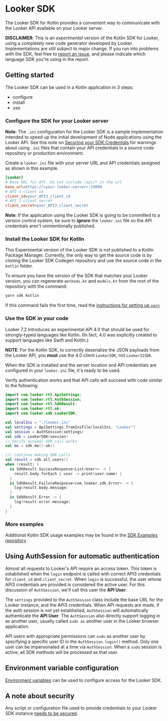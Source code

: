 # Looker SDK

The Looker SDK for Kotlin provides a convenient way to communicate with the Looker API available on your Looker server.

**DISCLAIMER**: This is an _experimental_ version of the Kotlin SDK for Looker, using a completely new code generator developed by Looker. Implementations are still subject to major change. If you run into problems with the SDK, feel free to [report an issue](https://github.com/looker-open-source/sdk-codegen/issues), and please indicate which language SDK you're using in the report.

## Getting started

The Looker SDK can be used in a Kotlin application in 3 steps:

* configure
* install
* use

### Configure the SDK for your Looker server

**Note**: The `.ini` configuration for the Looker SDK is a sample implementation intended to speed up the initial development of Node applications using the Looker API. See this note on [Securing your SDK Credentials](https://github.com/looker-open-source/sdk-codegen/blob/master/README.md#securing-your-sdk-credentials) for warnings about using `.ini` files that contain your API credentials in a source code repository or production environment.

Create a `looker.ini` file with your server URL and API credentials assigned as shown in this example.

```ini
[Looker]
# Base URL for API. Do not include /api/* in the url
base_url=https://<your-looker-server>:19999
# API 3 client id
client_id=your_API3_client_id
# API 3 client secret
client_secret=your_API3_client_secret
```

**Note**: If the application using the Looker SDK is going to be committed to a version control system, be sure to
**ignore** the `looker.ini` file so the API credentials aren't unintentionally published.

### Install the Looker SDK for Kotlin

This Experimental version of the Looker SDK is not published to a Kotlin Package Manager. Currently, the only way to get the source code is by cloning the Looker SDK Codegen repository and use the source code in the `kotlin` folder.

To ensure you have the version of the SDK that matches your Looker version, you can regenerate `methods.kt` and `models.kt` from the root of the repository with the command:

```bash
yarn sdk kotlin
```

If this command fails the first time, read the [instructions for setting up `yarn`](https://github.com/looker-open-source/sdk-codegen/blob/master/README.md#using-the-yarnnode-based-generator)

### Use the SDK in your code

Looker 7.2 introduces an experimental API 4.0 that should be used for strongly-typed languages like Kotlin. (In fact, 4.0 was explicitly created to support languages like Swift and Kotlin.)

**NOTE**: For the Kotlin SDK, to correctly deserialize the JSON payloads from the Looker API, you **must** use the 4.0 client `LookerSDK`, not `Looker31SDK`.

When the SDK is installed and the server location and API credentials are configured in your `looker.ini` file, it's ready to be used.

Verify authentication works and that API calls will succeed with code similar to the following:

```kotlin
import com.looker.rtl.ApiSettings;
import com.looker.rtl.AuthSession;
import com.looker.rtl.SdkResult;
import com.looker.rtl.ok;
import com.looker.sdk.LookerSDK;

val localIni = "./looker.ini"
val settings = ApiSettings.fromIniFile(localIni, "Looker")
val session = AuthSession(settings)
val sdk = LookerSDK(session)
// Verify minimal SDK call works
val me = sdk.me().ok()

/// continue making SDK calls
val result = sdk.all_users()
when (result) {
  is SdkResult.SuccessResponse<List<User>> -> {
    result.body.forEach { user -> print(user.name) }
  }
  is SdkResult.FailureResponse<com.looker.sdk.Error> -> {
    log(result.body.message)
  }
  is SdkResult.Error -> {
    log(result.error.message)
  }
}
```

### More examples

Additional Kotlin SDK usage examples may be found in the [SDK Examples repository](https://github.com/looker-open-source/sdk-examples/tree/master/kotlin)

## Using AuthSession for automatic authentication

Almost all requests to Looker's API require an access token. This token is established when the `login` endpoint is called with correct API3 credentials for `client_id` and `client_secret`. When `login` is successful, the user whose API3 credentials are provided is considered the active user. For this discussion of `AuthSession`, we'll
call this user the **API User**.

The `settings` provided to the `AuthSession` class include the base URL for the Looker instance, and the API3 credentials. When API requests are made, if the auth session is not yet established, `AuthSession` will automatically authenticate the **API User**. The `AuthSession` also directly support logging in as another user, usually called `sudo as` another user in the Looker browser application.

API users with appropriate permissions can `sudo` as another user by specifying a specific user ID in the `AuthSession.login()` method. Only one user can be impersonated at a time via `AuthSession`. When a `sudo` session is active, all SDK methods will be processed as that user.

## Environment variable configuration

[Environment variables](https://github.com/looker-open-source/sdk-codegen#environment-variable-configuration) can be used to configure access for the Looker SDK.

## A note about security

Any script or configuration file used to provide credentials to your Looker SDK instance [needs to be secured](https://github.com/looker-open-source/sdk-codegen#securing-your-sdk-credentials).
